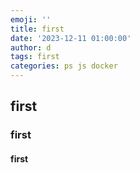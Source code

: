 ```yaml
---
emoji: ''
title: first
date: '2023-12-11 01:00:00'
author: d
tags: first 
categories: ps js docker
---
```


## first
### first
#### first

